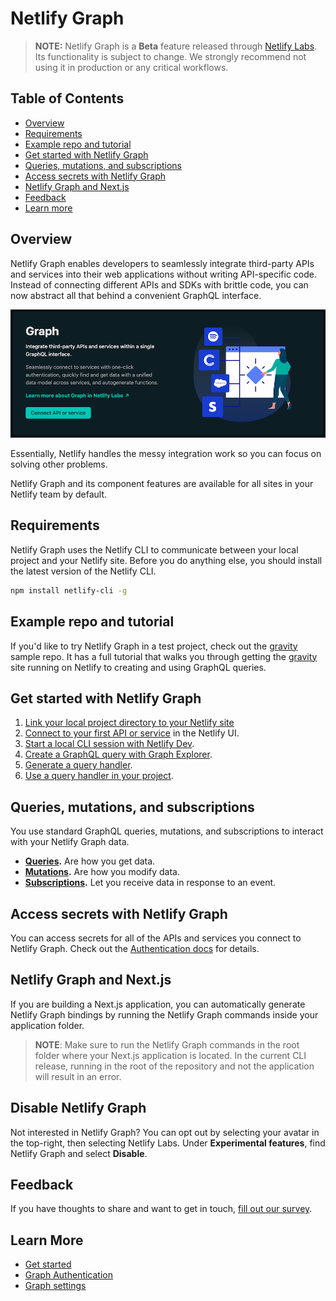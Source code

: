 # Netlify Graph

> **NOTE:** Netlify Graph is a **Beta** feature released through [Netlify Labs](https://www.netlify.com/blog/2021/03/31/test-drive-netlify-beta-features-with-netlify-labs/). Its functionality is subject to change. We strongly recommend not using it in production or any critical workflows.

## Table of Contents
- [Overview](#overview)
- [Requirements](#requirements)
- [Example repo and tutorial](#example-repo-and-tutorial)
- [Get started with Netlify Graph](#get-started-with-netlify-graph)
- [Queries, mutations, and subscriptions](#queries-mutations-and-subscriptions)
- [Access secrets with Netlify Graph](#access-secrets-with-netlify-graph)
- [Netlify Graph and Next.js](#netlify-graph-and-nextjs)
- [Feedback](#feedback)
- [Learn more](#learn-more)

## Overview

Netlify Graph enables developers to seamlessly integrate third-party APIs and services into their web applications without writing API-specific code. Instead of connecting different APIs and SDKs with brittle code, you can now abstract all that behind a convenient GraphQL interface.

![Introduction to Netlify Graph.](../../../media/graph/graph-intro.png)

Essentially, Netlify handles the messy integration work so you can focus on solving other problems.

Netlify Graph and its component features are available for all sites in your Netlify team by default.

## Requirements

Netlify Graph uses the Netlify CLI to communicate between your local project and your Netlify site. Before you do anything else, you should install the latest version of the Netlify CLI.

``` bash
npm install netlify-cli -g
```

## Example repo and tutorial

<!-- TODO: Update this section with link to the gravity repo -->
If you'd like to try Netlify Graph in a test project, check out the [gravity](https://github.com/dend/gravity) sample repo. It has a full tutorial that walks you through getting the [gravity](https://github.com/dend/gravity) site running on Netlify to creating and using GraphQL queries.

## Get started with Netlify Graph

  1. [Link your local project directory to your Netlify site](get-started.md#link-your-local-project-directory-to-your-netlify-site)
  2. [Connect to your first API or service](get-started.md#connect-to-your-first-api-or-service) in the Netlify UI.
  3. [Start a local CLI session with Netlify Dev](get-started.md#start-a-local-cli-session-with-netlify-dev).
  4. [Create a GraphQL query with Graph Explorer](get-started.md#create-a-graphql-query-with-graph-explorer).
  5. [Generate a query handler](get-started.md#generate-a-query-handler).
  6. [Use a query handler in your project](get-started.md#use-a-query-handler-in-your-project).

## Queries, mutations, and subscriptions

You use standard GraphQL queries, mutations, and subscriptions to interact with your Netlify Graph data.

- **[Queries](https://graphql.org/learn/queries/).** Are how you get data.
- **[Mutations](https://graphql.org/learn/queries/#mutations).** Are how you modify data. 
- **[Subscriptions](https://www.onegraph.com/docs/subscriptions.html).** Let you receive data in response to an event.

## Access secrets with Netlify Graph

You can access secrets for all of the APIs and services you connect to Netlify Graph. Check out the [Authentication docs](authentication.md#basic-secret-handling) for details.

## Netlify Graph and Next.js

If you are building a Next.js application, you can automatically generate Netlify Graph bindings by running the Netlify Graph commands inside your application folder.

> **NOTE**: Make sure to run the Netlify Graph commands in the root folder where your Next.js application is located. In the current CLI release, running in the root of the repository and not the application will result in an error.

## Disable Netlify Graph

Not interested in Netlify Graph? You can opt out by selecting your avatar in the top-right, then selecting Netlify Labs. Under **Experimental features**, find Netlify Graph and select **Disable**.

## Feedback

If you have thoughts to share and want to get in touch, [fill out our survey](https://ntl.fyi/apiauthsurvey).

## Learn More

- [Get started](get-started.md)
- [Graph Authentication](authentication.md)
- [Graph settings](graph-settings.md)
